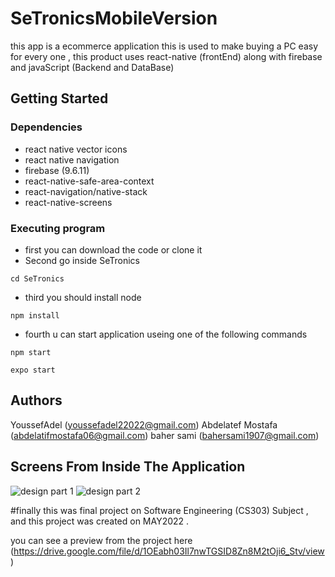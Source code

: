 # SeTronicsMobileVersion

this app is a ecommerce application this is used to make buying a PC easy for every one ,
this product uses react-native (frontEnd) along with firebase and javaScript (Backend and DataBase)

## Getting Started

### Dependencies

* react native vector icons
* react native navigation
* firebase (9.6.11)
* react-native-safe-area-context
* react-navigation/native-stack
* react-native-screens

### Executing program

* first you can download the code or clone it
* Second go inside SeTronics
```
cd SeTronics
```
* third you should install node
```
npm install
```
* fourth u can start application useing one of the following commands
```
npm start
```
```
expo start
```

## Authors

YoussefAdel (youssefadel22022@gmail.com)
Abdelatef Mostafa (abdelatifmostafa06@gmail.com)
baher sami (bahersami1907@gmail.com)

## Screens From Inside The Application

![design part 1](https://i.ibb.co/9c5qX60/my-design.png)
![design part 2](https://i.ibb.co/zRHfJnb/my-design-1.png)

#finally this was final project on Software Engineering (CS303) Subject , and this project was created on MAY2022 .

you can see a preview from the project here (https://drive.google.com/file/d/1OEabh03Il7nwTGSID8Zn8M2tOji6_Stv/view)
